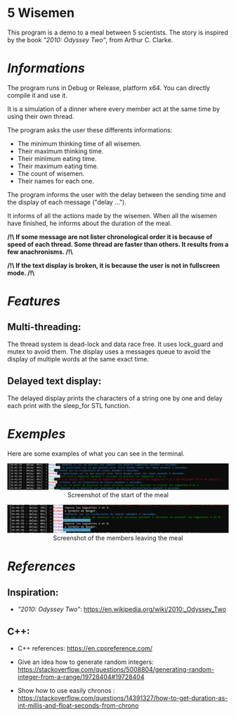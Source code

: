 # **5 Wisemen**

This program is a demo to a meal between 5 scientists.
The story is inspired by the book *"2010: Odyssey Two"*, from Arthur C. Clarke.

***Informations***
===
The program runs in Debug or Release, platform x64. 
You can directly compile it and use it.

It is a simulation of a dinner where every member act at the same time by using their own thread. 

The program asks the user these differents informations:
- The minimum thinking time of all wisemen.
- Their maximum thinking time.
- Their minimum eating time.
- Their maximum eating time.
- The count of wisemen.
- Their names for each one.

The program informs the user with the delay between the sending time and the display of each message ("delay ...").

It informs of all the actions made by the wisemen. When all the wisemen have finished, he informs about the duration of the meal.

**/!\ If some message are not lister chronological order it is because of speed of each thread. Some thread are faster than others. It results from a few anachronisms. /!\\**

**/!\ If the text display is broken, it is because the user is not in fullscreen mode. /!\\**

***Features***
===
Multi-threading:
---
The thread system is dead-lock and data race free. It uses lock_guard and mutex to avoid them.
The display uses a messages queue to avoid the display of multiple words at the same exact time.

Delayed text display:
---
The delayed display prints the characters of a string one by one and delay each print with the sleep_for STL function.

***Exemples***
===

Here are some examples of what you can see in the terminal.

<div style="text-align:center">

![Menu](screenshots/meal_start.png)
Screenshot of the start of the meal

![Pause](screenshots/member_leaving.png)
Screenshot of the members leaving the meal

<div style="text-align:left">

***References***
===

Inspiration:
--
- *"2010: Odyssey Two"*:
https://en.wikipedia.org/wiki/2010:_Odyssey_Two

C++:
---

- C++ references:
https://en.cppreference.com/

- Give an idea how to generate random integers:
https://stackoverflow.com/questions/5008804/generating-random-integer-from-a-range/19728404#19728404

- Show how to use easily chronos : https://stackoverflow.com/questions/14391327/how-to-get-duration-as-int-millis-and-float-seconds-from-chrono